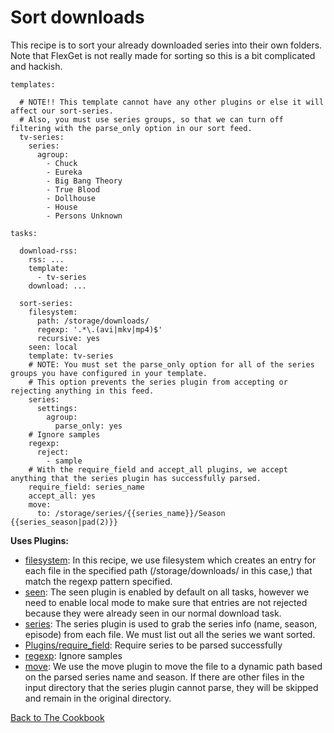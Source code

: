 # Sort downloads

This recipe is to sort your already downloaded series into their own folders. Note that FlexGet is not really made for sorting so this is a bit complicated and hackish.

```
templates:

  # NOTE!! This template cannot have any other plugins or else it will affect our sort-series.
  # Also, you must use series groups, so that we can turn off filtering with the parse_only option in our sort feed.
  tv-series:
    series:
      agroup:
        - Chuck
        - Eureka
        - Big Bang Theory
        - True Blood
        - Dollhouse
        - House
        - Persons Unknown
  
tasks:

  download-rss:
    rss: ...
    template:
      - tv-series
    download: ...

  sort-series:
    filesystem:
      path: /storage/downloads/
      regexp: '.*\.(avi|mkv|mp4)$'
      recursive: yes
    seen: local
    template: tv-series
    # NOTE: You must set the parse_only option for all of the series groups you have configured in your template.
    # This option prevents the series plugin from accepting or rejecting anything in this feed.
    series:
      settings:
        agroup:
          parse_only: yes
    # Ignore samples
    regexp:
      reject: 
        - sample
    # With the require_field and accept_all plugins, we accept anything that the series plugin has successfully parsed.
    require_field: series_name
    accept_all: yes
    move:
      to: /storage/series/{{series_name}}/Season {{series_season|pad(2)}}
```
**Uses Plugins:**

 - [filesystem](/Plugins/filesystem): In this recipe, we use filesystem which creates an entry for each file in the specified path (/storage/downloads/ in this case,) that match the regexp pattern specified.
 - [seen](/Plugins/seen): The seen plugin is enabled by default on all tasks, however we need to enable local mode to make sure that entries are not rejected because they were already seen in our normal download task.
 - [series](/Plugins/series): The series plugin is used to grab the series info (name, season, episode) from each file. We must list out all the series we want sorted.
 - [Plugins/require_field](/Plugins/require_field): Require series to be parsed successfully
 - [regexp](/Plugins/regexp): Ignore samples
 - [move](/Plugins/move): We use the move plugin to move the file to a dynamic path based on the parsed series name and season. If there are other files in the input directory that the series plugin cannot parse, they will be skipped and remain in the original directory.


[Back to The Cookbook](/Cookbook)